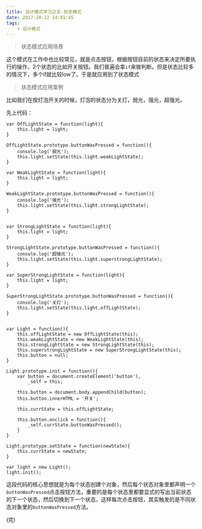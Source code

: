 ```yaml
---
title: 设计模式学习之五-状态模式
date: 2017-10-22 14:01:45
tags:
	- 设计模式
---
```


> 状态模式应用场景

这个模式在工作中也比较常见，就是点击按钮，根据按钮目前的状态来决定所要执行的操作，2个状态的比如开关按钮。我们普遍会拿`if`来做判断。但是状态比较多的情况下，多个if就比较low了。于是就应用到了状态模式

> 状态模式应用案例

比如我们在按灯泡开关的时候，灯泡的状态分为关灯，弱光，强光，超强光。

先上代码：

```
var OffLightState = function(light){
	this.light = light;
}

OffLightState.prototype.buttonWasPressed = function(){
	console.log('弱光');
	this.light.setState(this.light.weakLightState);
}

var WeakLightState = function(light){
	this.light = light;
}

WeakLightState.prototype.buttonWasPressed = function(){
	console.log('强光');
	this.light.setState(this.light.strongLightState);
}


var StrongLightState = function(light){
	this.light = light;
}

StrongLightState.prototype.buttonWasPressed = function(){
	console.log('超强光');
	this.light.setState(this.light.superstrongLightState);
}

var SuperStrongLightState = function(light){
	this.light = light;
}

SuperStrongLightState.prototype.buttonWasPressed = function(){
	console.log('关灯');
	this.light.setState(this.light.offLightState);
}


var Light = function(){
	this.offLightState = new OffLightState(this);
	this.weakLightState = new WeakLightState(this);
	this.strongLightState = new StrongLightState(this);
	this.superstrongLightState = new SuperStrongLightState(this);
	this.button = null;
}

Light.prototype.init = function(){
	var button = document.createElement('button'),
		_self = this;

	this.button = document.body.appendChild(button);
	this.button.innerHTML = '开关';

	this.currState = this.offLightState;

	this.button.onclick = function(){
		_self.currState.buttonWasPressed();
	}
}

Light.prototype.setState = function(newState){
	this.currState = newState;
}

var light = new Light();
light.init();
```

这段代码的核心思想就是为每个状态创建个对象，然后每个状态对象里都声明一个`buttonWasPressed`点击按钮方法，重要的是每个状态里都要显式的写出当前状态的下一个状态，然后切换到下一个状态，这样每次点击按钮，其实触发的是不同状态对象里的`buttonWasPressed`方法。

(完)